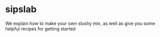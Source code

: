 # sipslab
We explain how to make your own slushy mix, as well as give you some helpful recipes for getting started
